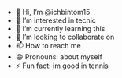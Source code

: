 - 👋 Hi, I’m @ichbintom15
- 👀 I’m interested in tecnic
- 🌱 I’m currently learning this
- 💞️ I’m looking to collaborate on 
- 📫 How to reach me 
- 😄 Pronouns: about myself
- ⚡ Fun fact: im good in tennis

<!---
ichbintom15/ichbintom15 is a ✨ special ✨ repository because its `README.md` (this file) appears on your GitHub profile.
You can click the Preview link to take a look at your changes.
--->

